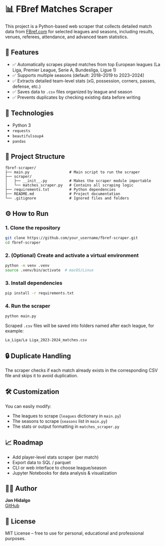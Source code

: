 # 📊 FBref Matches Scraper

This project is a Python-based web scraper that collects detailed match data from [FBref.com](https://fbref.com) for selected leagues and seasons, including results, venues, referees, attendance, and advanced team statistics.

## 🚀 Features

- ✅ Automatically scrapes played matches from top European leagues (La Liga, Premier League, Serie A, Bundesliga, Ligue 1)
- ✅ Supports multiple seasons (default: 2018–2019 to 2023–2024)
- ✅ Extracts detailed team-level stats (xG, possession, corners, passes, defense, etc.)
- ✅ Saves data to `.csv` files organized by league and season
- ✅ Prevents duplicates by checking existing data before writing

## 🧠 Technologies

- Python 3
- `requests`
- `beautifulsoup4`
- `pandas`

## 📁 Project Structure

```
fbref-scraper/
├── main.py                  # Main script to run the scraper
├── scraper/
│   ├── __init__.py          # Makes the scraper module importable
│   └── matches_scraper.py   # Contains all scraping logic
├── requirements.txt         # Python dependencies
├── README.md                # Project documentation
└── .gitignore               # Ignored files and folders
```

## ⚙️ How to Run

### 1. Clone the repository

```bash
git clone https://github.com/your_username/fbref-scraper.git
cd fbref-scraper
```

### 2. (Optional) Create and activate a virtual environment

```bash
python -m venv .venv
source .venv/bin/activate  # macOS/Linux
```

### 3. Install dependencies

```bash
pip install -r requirements.txt
```

### 4. Run the scraper

```bash
python main.py
```

Scraped `.csv` files will be saved into folders named after each league, for example:

```
La_Liga/La Liga_2023-2024_matches.csv
```

## 🔒 Duplicate Handling

The scraper checks if each match already exists in the corresponding CSV file and skips it to avoid duplication.

## 🛠️ Customization

You can easily modify:
- The leagues to scrape (`leagues` dictionary in `main.py`)
- The seasons to scrape (`seasons` list in `main.py`)
- The stats or output formatting in `matches_scraper.py`

## 📈 Roadmap

- Add player-level stats scraper (per match)
- Export data to SQL / parquet
- CLI or web interface to choose league/season
- Jupyter Notebooks for data analysis & visualization

## 🧑‍💻 Author

**Jon Hidalgo**  
[GitHub](https://github.com/jonborghini)

## 📄 License

MIT License – free to use for personal, educational and professional purposes.
